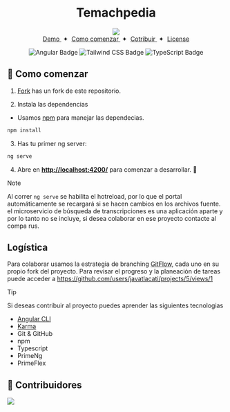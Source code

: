 <div align="center">
<h1> Temachpedia </h1>
<img src="https://styles.redditmedia.com/t5_66pajk/styles/communityIcon_ibogqhlpi8s81.png" />
</div>

<div align="center">
    <a href="http://www.temachpedia.com/" target="_blank">
        Demo
    </a>
    <span>&nbsp;✦&nbsp;</span>
    <a href="#-getting-started">
       Como comenzar
    </a>
    <span>&nbsp;✦&nbsp;</span>
    <a href="#-commands">
        Cotribuir
    </a>
    <span>&nbsp;✦&nbsp;</span>
    <a href="#-license">
        License
    </a>
</div>
<div align="center">

![Angular Badge](https://img.shields.io/badge/Angular-DD0031?logo=angular&logoColor=white&style=flat)
![Tailwind CSS Badge](https://img.shields.io/badge/Tailwind%20CSS-06B6D4?logo=tailwindcss&logoColor=fff&style=flat)
![TypeScript Badge](https://img.shields.io/badge/TypeScript-3178C6?logo=typescript&logoColor=white&style=flat)

</div>


##  🚀 Como comenzar

1. [Fork](https://github.com/javatlacati/temachpedia.git) has un fork de este repositorio.

2. Instala las dependencias

- Usamos [npm](https://npmjs.com) para manejar las dependecias.

```bash
npm install
```
3. Has tu primer  ng server:

```bash
ng serve
```
4. Abre en [**http://localhost:4200/**](http://localhost:4200//) para comenzar a desarrollar. 🚀

> [!NOTE]
> Al correr `ng serve` se habilita el hotreload, por lo que el portal automáticamente se recargará si se hacen cambios en los archivos fuente. el microservicio de búsqueda de transcripciones es una aplicación aparte y por lo tanto no se incluye, si desea colaborar en ese proyecto contacte al compa rus.


## Logística

Para colaborar usamos la estrategia de branching [GitFlow](https://www.atlassian.com/git/tutorials/comparing-workflows/gitflow-workflow), cada uno en su propio fork del proyecto.
Para revisar el progreso y la planeación de tareas puede acceder a https://github.com/users/javatlacati/projects/5/views/1

> [!TIP]
> Si deseas contribuir al proyecto puedes aprender las siguientes tecnologias
- [Angular CLI](https://angular.io/cli)
- [Karma](https://karma-runner.github.io)
- Git & GitHub
- npm
- Typescript
- PrimeNg
- PrimeFlex

## 🤝 Contribuidores
<a href="https://github.com/javatlacati/temachpedia/graphs/contributors">
  <img src="https://contrib.rocks/image?repo=javatlacati/temachpedia" />
</a>
